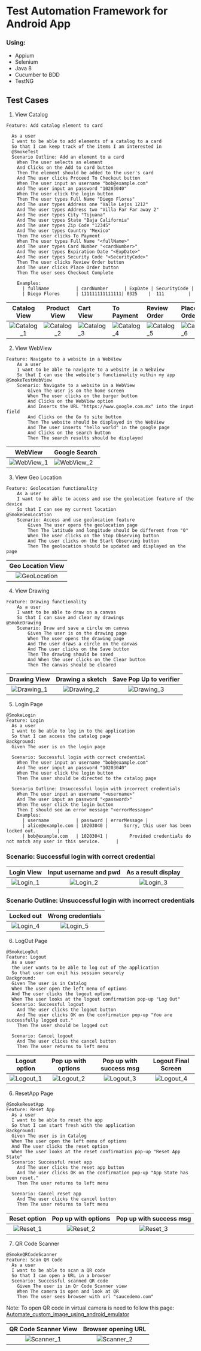# Test Automation Framework for Android App
### Using:
- Appium
- Selenium
- Java 8
- Cucumber to BDD
- TestNG

## Test Cases
1. View Catalog
````
Feature: Add catalog element to card

  As a user
  I want to be able to add elements of a catalog to a card
  So that I can keep track of the items I am interested in
  @SmokeTest
  Scenario Outline: Add an element to a card
    When The user selects an element
    And Clicks on the Add to card button
    Then The element should be added to the user's card
    And The user clicks Proceed To Checkout button
    When The user input an username "bob@example.com"
    And The user input an password "10203040"
    When The user click the login button
    Then The user types Full Name "Diego Flores"
    And The user types Address one "Valle Lejos 1212"
    And The user types Address two "Villa Far Far away 2"
    And The user types City "Tijuana"
    And The user types State "Baja California"
    And The user types Zip Code "12345"
    And The user types Country "Mexico"
    Then The user clicks To Payment
    When The user types Full Name "<fullName>"
    And The user types Card Number "<cardNumber>"
    And The user types Expiration Date "<ExpDate>"
    And The user types Security Code "<SecurityCode>"
    Then The user clicks Review Order button
    And The user clicks Place Order button
    Then The user sees Checkout Complete

    Examples:
      | fullName          | cardNumber      | ExpDate | SecurityCode |
      | Diego Flores      | 111111111111111| 0325    |  111         |
````

|                     Catalog View                      |                     Product View                      | Cart View                                             | To Payment                                            | Review Order                                          | Place Order                                           | Check Complete                                        |
|:-----------------------------------------------------:|:-----------------------------------------------------:|:------------------------------------------------------|:------------------------------------------------------|:------------------------------------------------------|:------------------------------------------------------|:------------------------------------------------------|
| ![Catalog_1](src/main/resources/images/Catalog_1.png) | ![Catalog_2](src/main/resources/images/Catalog_2.png) | ![Catalog_3](src/main/resources/images/Catalog_3.png) | ![Catalog_4](src/main/resources/images/Catalog_4.png) | ![Catalog_5](src/main/resources/images/Catalog_5.png) | ![Catalog_6](src/main/resources/images/Catalog_6.png) | ![Catalog_7](src/main/resources/images/Catalog_7.png) |

2. View WebView
````
Feature: Navigate to a website in a WebView
    As a user
    I want to be able to navigate to a website in a WebView
    So that I can use the website's functionality within my app
@SmokeTestWebView
    Scenario: Navigate to a website in a WebView
        Given The user is on the home screen
        When The user clicks on the burger button
        And Clicks on the WebView option
        And Inserts the URL "https://www.google.com.mx" into the input field
        And Clicks on the Go to site button
        Then The website should be displayed in the WebView
        And The user inserts "hello world" in the google page
        And Clicks on the search button
        Then The search results should be displayed
````
|                        WebView                        | Google Search                                         |
|:-----------------------------------------------------:|:------------------------------------------------------|
| ![WebView_1](src/main/resources/images/WebView_1.png) | ![WebView_2](src/main/resources/images/WebView_2.png) |

3. View Geo Location
````
Feature: Geolocation functionality
    As a user
    I want to be able to access and use the geolocation feature of the device
    So that I can see my current location
@SmokeGeoLocation
    Scenario: Access and use geolocation feature
        Given The user opens the geolocation page
        Then The latitude and longitude should be different from "0"
        When The user clicks on the Stop Observing button
        And The user clicks on the Start Observing button
        Then The geolocation should be updated and displayed on the page
````
|                     Geo Location View                     |
|:---------------------------------------------------------:|
| ![GeoLocation](src/main/resources/images/GeoLocation.png) |

4. View Drawing
````
Feature: Drawing functionality
    As a user
    I want to be able to draw on a canvas
    So that I can save and clear my drawings
@SmokeDrawing
    Scenario: Draw and save a circle on canvas
        Given The user is on the drawing page
        When The user opens the drawing page
        And The user draws a circle on the canvas
        And The user clicks on the Save button
        Then The drawing should be saved
        And When the user clicks on the Clear button
        Then The canvas should be cleared
````

|                     Drawing View                      |                   Drawing a sketch                    |                Save Pop Up to verifier                |
|:-----------------------------------------------------:|:-----------------------------------------------------:|:-----------------------------------------------------:|
| ![Drawing_1](src/main/resources/images/Drawing_1.png) | ![Drawing_2](src/main/resources/images/Drawing_2.png) | ![Drawing_3](src/main/resources/images/Drawing_3.png) |

5. Login Page
````
@SmokeLogin
Feature: Login
  As a user
  I want to be able to log in to the application
  So that I can access the catalog page
Background:
  Given The user is on the login page

  Scenario: Successful login with correct credential
    When The user input an username "bob@example.com"
    And The user input an password "10203040"
    When The user click the login button
    Then The user should be directed to the catalog page

  Scenario Outline: Unsuccessful login with incorrect credentials
    When The user input an username "<username>"
    And The user input an password "<password>"
    When The user click the login button
    Then I should see an error message "<errorMessage>"
    Examples:
      | username          | password | errorMessage |
      | alice@example.com | 10203040 |      Sorry, this user has been locked out.        |
      | bob@example.com   | 10203041 |        Provided credentials do not match any user in this service.      |
````
### Scenario: Successful login with correct credential
|                    Login View                     |              Input username and pwd               |                As a result display                |
|:-------------------------------------------------:|:-------------------------------------------------:|:-------------------------------------------------:|
| ![Login_1](src/main/resources/images/Login_1.png) | ![Login_2](src/main/resources/images/Login_2.png) | ![Login_3](src/main/resources/images/Login_3.png) |

### Scenario Outline: Unsuccessful login with incorrect credentials
|                    Locked out                     |                 Wrong credentials                 |
|:-------------------------------------------------:|:-------------------------------------------------:|
| ![Login_4](src/main/resources/images/Login_4.png) | ![Login_5](src/main/resources/images/Login_5.png) |

6. LogOut Page
````
@SmokeLogOut
Feature: Logout
  As a user
  the user wants to be able to log out of the application
  So that user can exit his session securely
Background:
  Given The user is in Catalog
  When The user open the left menu of options
  And The user clicks the logout option
  When The user looks at the logout confirmation pop-up "Log Out"
  Scenario: Successful logout
    And The user clicks the logout button
    And The user clicks OK on the confirmation pop-up "You are successfully logged out."
    Then The user should be logged out

  Scenario: Cancel logout
    And The user clicks the cancel button
    Then The user returns to left menu
````
|                    Logout option                    |                 Pop up with options                 |               Pop up with success msg               |                 Logout Final Screen                 |
|:---------------------------------------------------:|:---------------------------------------------------:|:---------------------------------------------------:|:---------------------------------------------------:|
| ![Logout_1](src/main/resources/images/logout_1.png) | ![Logout_2](src/main/resources/images/logout_2.png) | ![Logout_3](src/main/resources/images/logout_3.png) | ![Logout_4](src/main/resources/images/logout_4.png) |

6. ResetApp Page
````
@SmokeResetApp
Feature: Reset App
  As a user
  I want to be able to reset the app
  So that I can start fresh with the application
Background:
  Given The user is in Catalog
  When The user open the left menu of options
  And The user clicks the reset option
  When The user looks at the reset confirmation pop-up "Reset App State"
  Scenario: Successful reset app
    And The user clicks the reset app button
    And The user clicks OK on the confirmation pop-up "App State has been reset."
    Then The user returns to left menu

  Scenario: Cancel reset app
    And The user clicks the cancel button
    Then The user returns to left menu
````
|                   Reset option                    |                Pop up with options                |              Pop up with success msg              |
|:-------------------------------------------------:|:-------------------------------------------------:|:-------------------------------------------------:|
| ![Reset_1](src/main/resources/images/reset_1.png) | ![Reset_2](src/main/resources/images/reset_2.png) | ![Reset_3](src/main/resources/images/reset_3.png) |

7. QR Code Scanner
````
@SmokeQRCodeScanner
Feature: Scan QR Code
  As a user
  I want to be able to scan a QR code
  So that I can open a URL in a browser
  Scenario: Successful scanned QR code
    Given The user is in Qr Code Scanner view
    When The camera is open and look at QR
    Then The user sees browser with url "saucedemo.com"
````
Note: To open QR code in virtual camera is need to follow this page: [Automate_custom_image_using_android_emulator](https://medium.com/@mhabiib/automate-custom-image-using-android-emulator-virtual-scene-camera-817086056fca)

|                 QR Code Scanner View                  |                  Browser opening URL                  |
|:-----------------------------------------------------:|:-----------------------------------------------------:|
| ![Scanner_1](src/main/resources/images/scanner_1.png) | ![Scanner_2](src/main/resources/images/scanner_2.png) |
